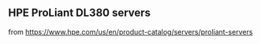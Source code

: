 ## HPE ProLiant DL380 servers 
from https://www.hpe.com/us/en/product-catalog/servers/proliant-servers